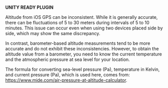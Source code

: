 **UNITY READY PLUGIN**

Altitude from iOS GPS can be inconsistent. 
While it is generally accurate, there can be fluctuations of 5 to 30 meters during intervals of 5 to 10 minutes.
This issue can occur even when using two devices placed side by side, which may show the same discrepancy.

In contrast, barometer-based altitude measurements tend to be more accurate and do not exhibit these inconsistencies. 
However, to obtain the altitude value from a barometer, you need to know the current temperature and the atmospheric pressure at sea level for your location.

The formula for converting sea-level pressure (Pa), temperature in Kelvin, and current pressure (Pa), which is used here, comes from: https://www.mide.com/air-pressure-at-altitude-calculator.
